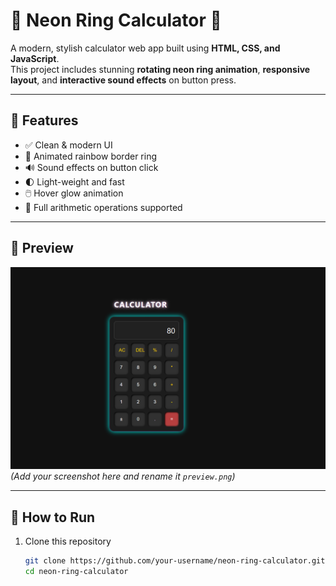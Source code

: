# 🔮 Neon Ring Calculator 🔢

A modern, stylish calculator web app built using **HTML, CSS, and JavaScript**.  
This project includes stunning **rotating neon ring animation**, **responsive layout**, and **interactive sound effects** on button press.

---

## 🧠 Features

- ✅ Clean & modern UI
- 🎨 Animated rainbow border ring
- 🔊 Sound effects on button click
- 🌓 Light-weight and fast
- 🖱️ Hover glow animation
- 🧮 Full arithmetic operations supported

---

## 📸 Preview

![Calculator Preview](preview.png)  
*(Add your screenshot here and rename it `preview.png`)*

---

## 🚀 How to Run

1. Clone this repository  
   ```bash
   git clone https://github.com/your-username/neon-ring-calculator.git
   cd neon-ring-calculator
